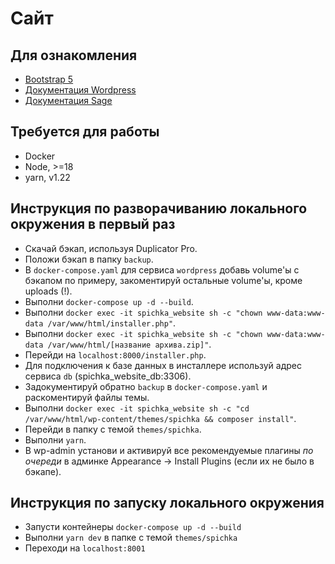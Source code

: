 # Сайт

## Для ознакомления

- [Bootstrap 5](https://getbootstrap.com/docs/5.0/getting-started/introduction/)
- [Документация Wordpress](https://wordpress.org/documentation/)
- [Документация Sage](https://roots.io/sage/docs/)

## Требуется для работы

- Docker
- Node, >=18
- yarn, v1.22

## Инструкция по разворачиванию локального окружения в первый раз

- Скачай бэкап, используя Duplicator Pro.
- Положи бэкап в папку `backup`.
- В `docker-compose.yaml` для сервиса `wordpress` добавь volume'ы с бэкапом по примеру, закоментируй остальные volume'ы, кроме uploads (!).
- Выполни `docker-compose up -d --build`.
- Выполни `docker exec -it spichka_website sh -c "chown www-data:www-data /var/www/html/installer.php"`.
- Выполни `docker exec -it spichka_website sh -c "chown www-data:www-data /var/www/html/[название архива.zip]"`.
- Перейди на `localhost:8000/installer.php`.
- Для подключения к базе данных в инсталлере используй адрес сервиса `db` (spichka_website_db:3306).
- Задокументируй обратно `backup` в `docker-compose.yaml` и раскоментируй файлы темы.
- Выполни `docker exec -it spichka_website sh -c "cd /var/www/html/wp-content/themes/spichka && composer install"`.
- Перейди в папку с темой `themes/spichka`.
- Выполни `yarn`.
- В wp-admin установи и активируй все рекомендуемые плагины _по очереди_ в админке Appearance -> Install Plugins (если их не было в бэкапе).

## Инструкция по запуску локального окружения

- Запусти контейнеры `docker-compose up -d --build`
- Выполни `yarn dev` в папке с темой `themes/spichka`
- Переходи на `localhost:8001`
